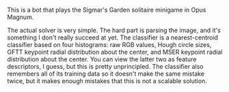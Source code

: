This is a bot that plays the Sigmar's Garden solitaire minigame in Opus Magnum.

The actual solver is very simple.  The hard part is parsing the image, and it's something I don't really succeed at yet.  The classifier is a nearest-centroid classifier based on four histograms: raw RGB values, Hough circle sizes, GFTT keypoint radial distribution about the center, and MSER keypoint radial distribution about the center.  You can view the latter two as feature descriptors, I guess, but this is pretty unprincipled.  The classifier also remembers all of its training data so it doesn't make the same mistake twice, but it makes enough mistakes that this is not a scalable solution.

